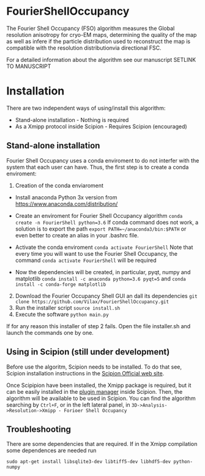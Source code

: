 # FourierShellOccupancy

The Fourier Shell Occupancy (FSO) algorithm measures the Global resolution anisotropy for cryo-EM maps, determining the quality of the map as well as infere if the particle distribution used to reconstruct the map is compatible with the resolution distributionvia directional FSC.

For a detailed information about the algorithm see our manuscript SETLINK TO MANUSCRIPT

# Installation

There are two independent ways of using/install this algorithm:

* Stand-alone installation - Nothing is required
* As a Xmipp protocol inside Scipion - Requires Scipion (encouraged)

## Stand-alone installation

Fourier Shell Occupancy uses a conda enviroment to do not interfer with the system that each user can have. Thus, the first step is to create a conda enviroment:

1) Creation of the conda enviaroment
- Install anaconda Python 3x version from https://www.anaconda.com/distribution/

- Create an enviroment for Fourier Shell Occupancy algorithm
    `conda create -n FourierShell python=3.6`
    If conda command does not work, a solution is to export the path `export PATH=~/anaconda3/bin:$PATH` or even better to create an alias in your .bashrc file.
- Activate the conda enviroment
`conda activate FourierShell`
Note that every time you will want to use the Fourier Shell Occupancy, the command `conda activate FourierShell` will be required
- Now the dependencies will be created, in particular, pyqt, numpy and matplotlib
`conda install -c anaconda python=3.6 pyqt=5` and `conda install -c conda-forge matplotlib`

2) Download the Fourier Occupancy Shell GUI an dall its dependencies
 `git clone https://github.com/Vilax/FourierShellOccupancy.git`
3) Run the installer script
`source install.sh`
3) Execute the software
`python main.py`

If for any reason this installer of step 2 fails. Open the file installer.sh and launch the commands one by one.

## Using in Scipion (still under development)

Before use the algoritm, Scipion needs to be installed. To do that see, Scipion installation instructions in the [Scipion Official web site](http://scipion.i2pc.es/).

Once Scipipion have been installed, the Xmipp package is required, but it can be easily installed in the [plugin manager](https://scipion-em.github.io/docs/docs/user/plugin-manager.html#plugin-manager) inside Scipion.
Then, the algorithm will be available to be used in Scipion. You can find the algorithm searching by `Ctrl+F`, or in the left lateral panel, in `3D->Analysis->Resolution->Xmipp - Forioer Shell Occupancy`

## Troubleshooting

There are some dependencies that are required. If in the Xmipp compilation some dependences are needed run
```
sudo apt-get install libsqlite3-dev libtiff5-dev libhdf5-dev python-numpy
```



